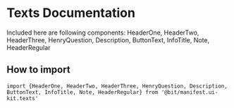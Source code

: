 # Texts Documentation

Included here are following components: HeaderOne, HeaderTwo, HeaderThree, HenryQuestion, Description, ButtonText, InfoTitle, Note, HeaderRegular

## How to import

`import {HeaderOne, HeaderTwo, HeaderThree, HenryQuestion, Description, ButtonText, InfoTitle, Note, HeaderRegular} from '@bit/manifest.ui-kit.texts'`
